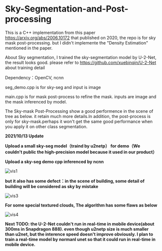 # Sky-Segmentation-and-Post-processing
This is a C++ implementation from this paper https://arxiv.org/abs/2006.10172 that published on 2020, the repo is for sky mask post-processing. but I didn't implemente the "Density Estimation" mentioned in the paper. 

About Sky segmentation, I trained the sky-segmentation model by U-2-Net, the result looks good. please refer to https://github.com/xuebinqin/U-2-Net about training detail

Dependency：OpenCV, ncnn

seg_demo.cpp is for sky-seg and input is image 

main.cpp is for mask post-process to refine the mask. inputs are image and the mask inferenced by model.

The Sky-mask Post-Processing show a good performence in the scene of tree as below. it retain much more details.In addition, the post-process is only for sky-mask.perhaps it won't get the same good performance when you apply it on other class segmentation.

**2021/10/13 Update**

**Upload a small sky-seg model（traind by u2netp） for demo（We couldn't public the high-precision model because it used in our product）**

**Upload a sky-seg demo cpp inferenced by ncnn**



![vis1](https://github.com/xiongzhu666/Sky-Segmentation-and-Post-processing/blob/main/vis1.png)

**but it also has some defect：in the scene of building, some detail of building will be considered as sky by mistake**

![vis3](https://github.com/xiongzhu666/Sky-Segmentation-and-Post-processing/blob/main/vis3.png)

**For some special textured clouds, The algorithm has some flaws as below**

![vis4](https://github.com/xiongzhu666/Sky-Segmentation-and-Post-processing/blob/main/vis4.png)

**Next TODO: the U-2-Net couldn't run in real-time in mobile device(about 300ms in Snapdragon 888). even though u2netp size is much smaller than u2net, but the interence speed doesn't improve obviously. I plan to train a real-time model by normanl unet so that it could run in real-time in mobile device.**

